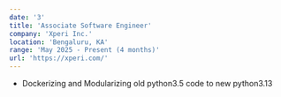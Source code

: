 ```yaml
---
date: '3'
title: 'Associate Software Engineer'
company: 'Xperi Inc.'
location: 'Bengaluru, KA'
range: 'May 2025 - Present (4 months)'
url: 'https://xperi.com/'
---
```

- Dockerizing and Modularizing old python3.5 code to new python3.13
